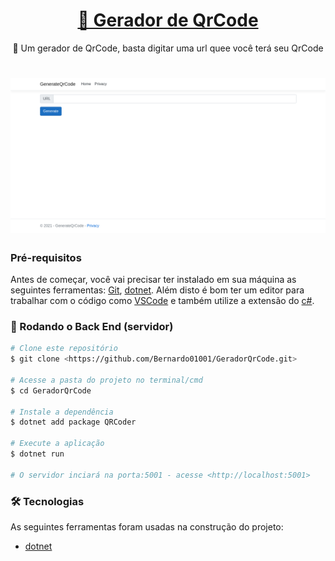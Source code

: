 <h1 align="center">
    <a href="https://pt-br.reactjs.org/">🔗 Gerador de QrCode</a>
</h1>
<p align="center">🚀 Um gerador de QrCode, basta digitar uma url quee você terá seu QrCode</p>

<h1 align="center">
  <img alt="QrCode" title="#QrCode" src="./assets/banner.png" />
</h1>

### Pré-requisitos

Antes de começar, você vai precisar ter instalado em sua máquina as seguintes ferramentas:
[Git](https://git-scm.com), [dotnet](https://dotnet.microsoft.com/). 
Além disto é bom ter um editor para trabalhar com o código como [VSCode](https://code.visualstudio.com/) e também utilize a extensão do [c#](https://www.omnisharp.net/).

### 🎲 Rodando o Back End (servidor)

```bash
# Clone este repositório
$ git clone <https://github.com/Bernardo01001/GeradorQrCode.git>

# Acesse a pasta do projeto no terminal/cmd
$ cd GeradorQrCode

# Instale a dependência
$ dotnet add package QRCoder

# Execute a aplicação
$ dotnet run

# O servidor inciará na porta:5001 - acesse <http://localhost:5001>
```

### 🛠 Tecnologias

As seguintes ferramentas foram usadas na construção do projeto:

- [dotnet](https://dotnet.microsoft.com/)
